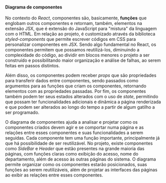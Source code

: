 #### Diagrama de componentes
No contexto do _React_, componentes são, basicamente, __funções__ que englobam outros componentes e retornam, também, elementos na extensão JSX, que é extensão do JavaScript para "mistura" da linguagem com o HTML. Em relação ao projeto, é customizado através da biblioteca _styled-components_ que permite escrever códigos em CSS para personalizar componentes em JSX. Sendo algo fundamental no React, os componentes permitem que possamos reutilizá-los, diminuindo a complexidade do código, ao dividir em blocos menores o projeto a ser construído e possibilitando maior organização e análise de falhas, ao serem feitas em passos distintos.

Além disso, os componentes podem receber _props_ que são propriedades para transferir dados entre componentes, sendo passados como argumentos para as funções que criam os componentes, retornando elementos com as propriedades passadas.  Por fim, os componentes também podem ter seus estados alterados com o uso de _state_, permitindo que possam ter funcionalidades adicionais e dinâmica a página renderizada e que podem ser alterados ao longo do tempo a partir de algum gatilho a ser programado.

O diagrama de componentes ajuda a analisar e projetar como os componentes criados devem agir e se comportar numa página e as relações entre esses componentes e suas funcionalidades a serem seguidas. Cada componente tem uma função importante, principalmente já que há possibilidade de ser reutilizável. No projeto, existe componentes como _SideBar_ e _Header_ que estão presentes na grande maioria das páginas, com funções claras como exibição do acesso, nome do departamento, além de acesso às outras páginas do sistema. O diagrama permite organizar como os componentes estarão posicionados, suas funções ao serem reutilizáveis, além de projetar as interfaces das páginas ao exibir as relações entre esses componentes.



